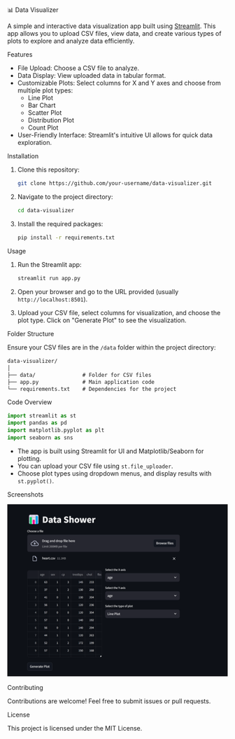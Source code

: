 📊 Data Visualizer

A simple and interactive data visualization app built using [Streamlit](https://streamlit.io/). This app allows you to upload CSV files, view data, and create various types of plots to explore and analyze data efficiently.

Features

- File Upload: Choose a CSV file to analyze.
- Data Display: View uploaded data in tabular format.
- Customizable Plots: Select columns for X and Y axes and choose from multiple plot types:
  - Line Plot
  - Bar Chart
  - Scatter Plot
  - Distribution Plot
  - Count Plot
- User-Friendly Interface: Streamlit's intuitive UI allows for quick data exploration.

Installation

1. Clone this repository:
   ```bash
   git clone https://github.com/your-username/data-visualizer.git
   ```
2. Navigate to the project directory:
   ```bash
   cd data-visualizer
   ```
3. Install the required packages:
   ```bash
   pip install -r requirements.txt
   ```

Usage

1. Run the Streamlit app:
   ```bash
   streamlit run app.py
   ```

2. Open your browser and go to the URL provided (usually `http://localhost:8501`).

3. Upload your CSV file, select columns for visualization, and choose the plot type. Click on "Generate Plot" to see the visualization.

Folder Structure

Ensure your CSV files are in the `/data` folder within the project directory:
```
data-visualizer/
│
├── data/               # Folder for CSV files
├── app.py              # Main application code
└── requirements.txt    # Dependencies for the project
```

Code Overview

```python
import streamlit as st
import pandas as pd
import matplotlib.pyplot as plt
import seaborn as sns
```
- The app is built using Streamlit for UI and Matplotlib/Seaborn for plotting.
- You can upload your CSV file using `st.file_uploader`.
- Choose plot types using dropdown menus, and display results with `st.pyplot()`.

Screenshots

![App Screenshot](screenshot.png)

Contributing

Contributions are welcome! Feel free to submit issues or pull requests.

License

This project is licensed under the MIT License.

